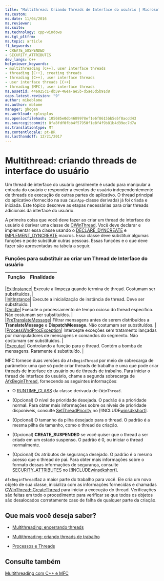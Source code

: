 ```yaml
---
title: "Multithread: Criando Threads de Interface do usuário | Microsoft Docs"
ms.custom: 
ms.date: 11/04/2016
ms.reviewer: 
ms.suite: 
ms.technology: cpp-windows
ms.tgt_pltfrm: 
ms.topic: article
f1_keywords:
- CREATE_SUSPENDED
- SECURITY_ATTRIBUTES
dev_langs: C++
helpviewer_keywords:
- multithreading [C++], user interface threads
- threading [C++], creating threads
- threading [C++], user interface threads
- user interface threads [C++]
- threading [MFC], user interface threads
ms.assetid: 446925c1-db59-46ea-ae5b-d5ae5d5b91d8
caps.latest.revision: "9"
author: mikeblome
ms.author: mblome
manager: ghogen
ms.workload: cplusplus
ms.openlocfilehash: 105685e0db4689978ef1e6f8615bb5e5f8acdd43
ms.sourcegitcommit: 8fa8fdf0fbb4f57950f1e8f4f9b81b4d39ec7d7a
ms.translationtype: MT
ms.contentlocale: pt-BR
ms.lasthandoff: 12/21/2017
---
```

# <a name="multithreading-creating-user-interface-threads"></a>Multithread: criando threads de interface do usuário
Um thread de interface do usuário geralmente é usado para manipular a entrada do usuário e responder a eventos de usuário independentemente de threads de execução de outras partes do aplicativo. O thread principal do aplicativo (fornecido na sua `CWinApp`-classe derivada) já foi criada e iniciada. Este tópico descreve as etapas necessárias para criar threads adicionais da interface do usuário.  
  
 A primeira coisa que você deve fazer ao criar um thread de interface do usuário é derivar uma classe de [CWinThread](../mfc/reference/cwinthread-class.md). Você deve declarar e implementar essa classe usando o [DECLARE_DYNCREATE](../mfc/reference/run-time-object-model-services.md#declare_dyncreate) e [IMPLEMENT_DYNCREATE](../mfc/reference/run-time-object-model-services.md#implement_dyncreate) macros. Essa classe deve substituir algumas funções e pode substituir outras pessoas. Essas funções e o que deve fazer são apresentadas na tabela a seguir.  
  
### <a name="functions-to-override-when-creating-a-user-interface-thread"></a>Funções para substituir ao criar um Thread de Interface do usuário  
  
|Função|Finalidade|  
|--------------|-------------|  

|[ExitInstance](../mfc/reference/cwinthread-class.md#exitinstance)| Execute a limpeza quando termina de thread. Costumam ser substituídos. |  
|[InitInstance](../mfc/reference/cwinthread-class.md#initinstance)| Execute a inicialização de instância de thread. Deve ser substituído. |  
|[OnIdle](../mfc/reference/cwinthread-class.md#onidle)| Execute o processamento de tempo ocioso do thread específico. Não costumam ser substituídos. |  
|[PreTranslateMessage](../mfc/reference/cwinthread-class.md#pretranslatemessage)| Filtrar mensagens antes de serem distribuídos a **TranslateMessage** e **DispatchMessage**. Não costumam ser substituídos. |  
|[ProcessWndProcException](../mfc/reference/cwinthread-class.md#processwndprocexception)| Intercepte exceções sem tratamento lançadas por manipuladores de mensagens e comandos do segmento. Não costumam ser substituídos. |  
|[Executar](../mfc/reference/cwinthread-class.md#run)| Controlando a função para o thread. Contém a bomba de mensagens. Raramente é substituído. |  

  
 MFC fornece duas versões do `AfxBeginThread` por meio de sobrecarga de parâmetro: uma que só pode criar threads de trabalho e uma que pode criar threads de interface do usuário ou de threads de trabalho. Para iniciar o thread de interface do usuário, chame a segunda sobrecarga de [AfxBeginThread](../mfc/reference/application-information-and-management.md#afxbeginthread), fornecendo as seguintes informações:  
  
-   O [RUNTIME_CLASS](../mfc/reference/run-time-object-model-services.md#runtime_class) da classe derivada de `CWinThread`.  
  
-   (Opcional) O nível de prioridade desejada. O padrão é a prioridade normal. Para obter mais informações sobre os níveis de prioridade disponíveis, consulte [SetThreadPriority](http://msdn.microsoft.com/library/windows/desktop/ms686277) no [!INCLUDE[winsdkshort](../atl-mfc-shared/reference/includes/winsdkshort_md.md)].  
  
-   (Opcional) O tamanho da pilha desejado para o thread. O padrão é a mesma pilha de tamanho, como o thread de criação.  
  
-   (Opcional) **CREATE_SUSPENDED** se você quiser que o thread a ser criado em um estado suspenso. O padrão é 0, ou iniciar o thread normalmente.  
  
-   (Opcional) Os atributos de segurança desejado. O padrão é o mesmo acesso que o thread de pai. Para obter mais informações sobre o formato dessas informações de segurança, consulte [SECURITY_ATTRIBUTES](http://msdn.microsoft.com/library/windows/desktop/aa379560) no [!INCLUDE[winsdkshort](../atl-mfc-shared/reference/includes/winsdkshort_md.md)].  
  
 `AfxBeginThread`faz a maior parte do trabalho para você. Ele cria um novo objeto de sua classe, inicializa com as informações fornecidas e chamadas [CWinThread::CreateThread](../mfc/reference/cwinthread-class.md#createthread) para iniciar a execução do thread. Verificações são feitas em todo o procedimento para verificar se que todos os objetos são desalocados corretamente caso de falha de qualquer parte da criação.  
  
## <a name="what-do-you-want-to-know-more-about"></a>Que mais você deseja saber?  
  
-   [Multithreading: encerrando threads](../parallel/multithreading-terminating-threads.md)  
  
-   [Multithreading: criando threads de trabalho](../parallel/multithreading-creating-worker-threads.md)  
  
-   [Processos e Threads](http://msdn.microsoft.com/library/windows/desktop/ms684841)  
  
## <a name="see-also"></a>Consulte também  
 [Multithreading com C++ e MFC](../parallel/multithreading-with-cpp-and-mfc.md)